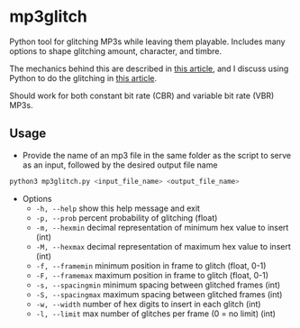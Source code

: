 # mp3glitch
Python tool for glitching MP3s while leaving them playable. Includes many options to shape glitching amount, character, and timbre.

The mechanics behind this are described in [this article](https://reillyspitzfaden.com/posts/2025/02/databending-part-2/), and I discuss using Python to do the glitching in [this article](https://reillyspitzfaden.com/posts/2025/04/databending-part-3/).

Should work for both constant bit rate (CBR) and variable bit rate (VBR) MP3s.

## Usage
- Provide the name of an mp3 file in the same folder as the script to serve as an input, followed by the desired output file name
```sh
python3 mp3glitch.py <input_file_name> <output_file_name>
```
- Options
    - `-h, --help`       show this help message and exit
    - `-p, --prob`       percent probability of glitching (float)
    - `-m, --hexmin`     decimal representation of minimum hex value to insert (int)
    - `-M, --hexmax`     decimal representation of maximum hex value to insert (int)
    - `-f, --framemin`   minimum position in frame to glitch (float, 0-1)
    - `-F, --framemax`   maximum position in frame to glitch (float, 0-1)
    - `-s, --spacingmin` minimum spacing between glitched frames (int)
    - `-S, --spacingmax` maximum spacing between glitched frames (int)
    - `-w, --width`      number of hex digits to insert in each glitch (int)
    - `-l, --limit`      max number of glitches per frame (0 = no limit) (int)